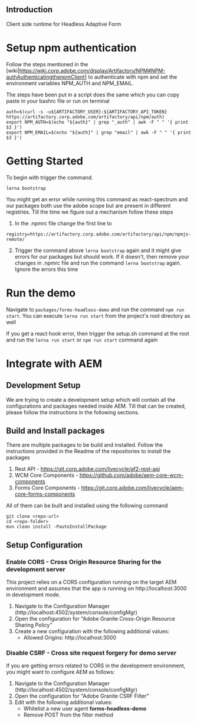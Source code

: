 ## Introduction

Client side runtime for Headless Adaptive Form

# Setup npm authentication

Follow the steps mentioned in the 
[wiki|https://wiki.corp.adobe.com/display/Artifactory/NPM#NPM-authAuthenticatingthenpmClient]
to authenticate with npm and set the environment variables NPM_AUTH and NPM_EMAIL.

The steps have been put in a script does the same which you can copy paste in your bashrc file or run on terminal
```
auth=$(curl -s -u${ARTIFACTORY_USER}:${ARTIFACTORY_API_TOKEN} https://artifactory.corp.adobe.com/artifactory/api/npm/auth)
export NPM_AUTH=$(echo "${auth}" | grep "_auth" | awk -F " " '{ print $3 }')
export NPM_EMAIL=$(echo "${auth}" | grep "email" | awk -F " " '{ print $3 }')
```

# Getting Started

To begin with trigger the command. 
```
lerna bootstrap
```

You might get an error while running this command as react-spectrum and our packages both use the 
adobe scope but are present in different registries. Till the time we figure out a mechanism 
follow these steps

1. In the .npmrc file change the first line to 
```
registry=https://artifactory.corp.adobe.com/artifactory/api/npm/npmjs-remote/
```

2. Trigger the command above `lerna bootstrap` again and it might give errors for our packages but should work.
If it doesn't, then remove your changes in .npmrc file and run the command `lerna bootstrap` again. Ignore
the errors this time


# Run the demo

Navigate to `packages/forms-headless-demo` and run the command `npm run start`. 
You can execute `lerna run start` from the project's root directory as well

If you get a react hook error, then trigger the setup.sh command at the root
and run the `lerna run start` or `npm run start` command again

# Integrate with AEM

## Development Setup

We are trying to create a development setup which will contain all the configurations and packages needed inside AEM.
Till that can be created, please follow the instructions in the following sections.

## Build and Install packages

There are multiple packages to be build and installed. Follow the instructions provided in the Readme of the 
repositories to install the packages

1. Rest API - https://git.corp.adobe.com/livecycle/af2-rest-api
2. WCM Core Components - https://github.com/adobe/aem-core-wcm-components
3. Forms Core Components - https://git.corp.adobe.com/livecycle/aem-core-forms-components

All of them can be built and installed using the following command
```
git clone <repo-url>
cd <repo-folder>
mvn clean install -PautoInstallPackage
```

## Setup Configuration

### Enable CORS - Cross Origin Resource Sharing for the development server

This project relies on a CORS configuration running on the target AEM environment and 
assumes that the app is running on http://localhost:3000 in development mode.

1. Navigate to the Configuration Manager (http://localhost:4502/system/console/configMgr)
2. Open the configuration for "Adobe Granite Cross-Origin Resource Sharing Policy"
3. Create a new configuration with the following additional values:
    - Allowed Origins: http://localhost:3000


### Disable CSRF - Cross site request forgery for demo server

If you are getting errors related to CORS in the development environment, you might want to configure AEM as follows:

1. Navigate to the Configuration Manager (http://localhost:4502/system/console/configMgr)
2. Open the configuration for "Adobe Granite CSRF Filter"
3. Edit with the following additional values:
    - Whitelist a new user agent **forms-headless-demo**
    - Remove POST from the filter method
    

